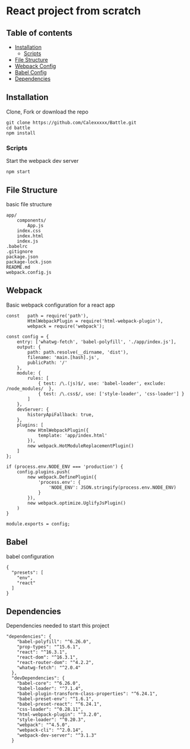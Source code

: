 # React project from scratch

## Table of contents

* [Installation](#installation)
    * [Scripts](#scripts)
* [File Structure](#file-structure)
* [Webpack Config](#webpack)
* [Babel Config](#babel)
* [Dependencies](#dependencies)


## Installation

Clone, Fork or download the repo

```
git clone https://github.com/Calexxxxx/Battle.git 
cd battle
npm install
```

### Scripts

Start the webpack dev server
```$xslt
npm start 
```

## File Structure

basic file structure 
```
app/
    components/
        App.js
    index.css
    index.html
    index.js
.babelrc
.gitignore
package.json
package-lock.json
README.md
webpack.config.js
```

## Webpack

Basic webpack configuration for a react app

```
const   path = require('path'),
        HtmlWebpackPlugin = require('html-webpack-plugin'),
        webpack = require('webpack');

const config = {
    entry: ['whatwg-fetch', 'babel-polyfill', './app/index.js'],
    output: {
        path: path.resolve(__dirname, 'dist'),
        filename: 'main.[hash].js',
        publicPath: '/'
    },
    module: {
        rules: [
            { test: /\.(js)$/, use: 'babel-loader', exclude: /node_modules/  },
            { test: /\.css$/, use: ['style-loader', 'css-loader'] }
        ]
    },
    devServer: {
        historyApiFallback: true,
    },
    plugins: [
        new HtmlWebpackPlugin({
            template: 'app/index.html'
        }),
        new webpack.HotModuleReplacementPlugin()
    ]
};

if (process.env.NODE_ENV === 'production') {
    config.plugins.push(
        new webpack.DefinePlugin({
            'process.env': {
                'NODE_ENV': JSON.stringify(process.env.NODE_ENV)
            }
        }),
        new webpack.optimize.UglifyJsPlugin()
    )
}

module.exports = config;
```

## Babel

babel configuration 
```
{
  "presets": [
    "env",
    "react"
  ]
}
```

## Dependencies

Dependencies needed to start this project
```
"dependencies": {
    "babel-polyfill": "^6.26.0",
    "prop-types": "^15.6.1",
    "react": "^16.3.1",
    "react-dom": "^16.3.1",
    "react-router-dom": "^4.2.2",
    "whatwg-fetch": "^2.0.4"
  },
  "devDependencies": {
    "babel-core": "^6.26.0",
    "babel-loader": "^7.1.4",
    "babel-plugin-transform-class-properties": "^6.24.1",
    "babel-preset-env": "^1.6.1",
    "babel-preset-react": "^6.24.1",
    "css-loader": "^0.28.11",
    "html-webpack-plugin": "^3.2.0",
    "style-loader": "^0.20.3",
    "webpack": "^4.5.0",
    "webpack-cli": "^2.0.14",
    "webpack-dev-server": "^3.1.3"
  }
```
